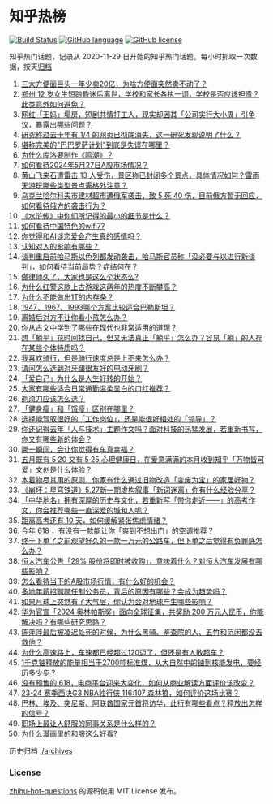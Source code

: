 # 知乎热榜
[![Build Status](https://github.com/ToWeLong/zhihu-hot-questions/workflows/CI/badge.svg)](https://github.com/ToWeLong/zhihu-hot-questions/actions)
[![GitHub language](https://img.shields.io/badge/language-golang-orange.svg)](https://golang.org/)
[![GitHub license](https://img.shields.io/github/license/ToWeLong/zhihu-hot-questions)](https://github.com/ToWeLong/zhihu-hot-questions/blob/main/LICENSE)

知乎热门话题，记录从 2020-11-29 日开始的知乎热门话题。每小时抓取一次数据，按天[归档](./archives)

<!-- BEGIN -->

1. [三大方便面巨头一年少卖20亿，为啥方便面突然卖不动了？](https://www.zhihu.com/question/657212491)
1. [郑州 12 岁女生短跑昏迷后离世，学校和家长各执一词，学校是否应该担责？此类意外如何避免？](https://www.zhihu.com/question/657004114)
1. [网红「王妈」塌房，短剧共情打工人，现实却因其「公司实行大小周」引争议，暴露出哪些问题？](https://www.zhihu.com/question/657224155)
1. [研究称过去十年有 1/4 的网页已彻底消失，这一研究发现说明了什么？](https://www.zhihu.com/question/656921112)
1. [堪称完美的"巴巴罗萨计划"到底是失误在哪里？](https://www.zhihu.com/question/629943641)
1. [为什么库洛要制作《鸣潮》？](https://www.zhihu.com/question/657258937)
1. [如何看待2024年5月27日A股市场情况？](https://www.zhihu.com/question/657300273)
1. [黄山飞来石遭雷击 13 人受伤，景区称已封闭多个景点，具体情况如何？雷雨天游玩哪些类型景点需格外注意？](https://www.zhihu.com/question/657226197)
1. [乌克兰哈尔科夫市建材超市遭俄军袭击，致 5 死 40 伤，目前俄方暂无回应，如何看待俄方的袭击行为？](https://www.zhihu.com/question/657221573)
1. [《水浒传》中你们所记得的最小的细节是什么？](https://www.zhihu.com/question/636185500)
1. [如何看待中国特色的wifi7?](https://www.zhihu.com/question/604750289)
1. [你觉得和AI谈恋爱会产生真的感情吗？](https://www.zhihu.com/question/657317153)
1. [认知对人的影响有哪些？](https://www.zhihu.com/question/656240274)
1. [谈判重启前哈马斯以色列都发动袭击，哈马斯官员称「没必要与以进行新谈判」，如何看待当前局势？症结何在？](https://www.zhihu.com/question/657298696)
1. [做律师久了，大家也是这么个状态么?](https://www.zhihu.com/question/656311537)
1. [为什么红警这款上古游戏这两年的热度不断攀高？](https://www.zhihu.com/question/550145514)
1. [为什么不能做出1T的内存条？](https://www.zhihu.com/question/655178290)
1. [1947、1967、1993哪个方案比较适合巴勒斯坦？](https://www.zhihu.com/question/657124849)
1. [离婚后对方不让你看小孩怎么办？](https://www.zhihu.com/question/640422647)
1. [你从古文中学到了哪些在现代也非常适用的道理？](https://www.zhihu.com/question/656822421)
1. [想「躺平」花时间找自己，但又无法真正「躺平」怎么办？容易「躺」的人存在某些个体特质吗？](https://www.zhihu.com/question/656699002)
1. [我喜欢骑行，但是骑行速度总是上不来怎么办？](https://www.zhihu.com/question/656782360)
1. [请问怎么选到对牙龈很友好的电动牙刷？](https://www.zhihu.com/question/651829057)
1. [「爱自己」为什么是人生好转的开始？](https://www.zhihu.com/question/656389450)
1. [大家有哪些适合日常通勤温柔显白的口红推荐？](https://www.zhihu.com/question/653888909)
1. [剃须刀应该怎么选？](https://www.zhihu.com/question/655337182)
1. [「健身瘦」和「饿瘦」区别在哪里？](https://www.zhihu.com/question/657041396)
1. [选择能驾驭很好的「工作岗位」，还是能很好相处的「领导」？](https://www.zhihu.com/question/656388355)
1. [你还记得去年「人与技术」主题作文吗？面对科技的迅猛发展，若重新书写，你又有哪些新的体会？](https://www.zhihu.com/question/657229794)
1. [哪一瞬间，会让你觉得有车真幸福？](https://www.zhihu.com/question/656635682)
1. [五月既有 5·20 又有 5·25 心理健康日，在爱意满满的本月收到知乎「万物皆可爱」文创是什么体验？](https://www.zhihu.com/question/656592050)
1. [本着物尽其用的原则，你家有什么通过旧物改造「变废为宝」的家居好物？](https://www.zhihu.com/question/656591492)
1. [《崩坏：星穹铁道》5.27新一期虚构叙事「新词迷离」你有什么经验分享？](https://www.zhihu.com/question/657301175)
1. [「中华地名」拥有深厚的历史与文化，若重新写「带你走近——」的高考作文，你会推荐哪些一直深爱的城和人呢？](https://www.zhihu.com/question/657234060)
1. [距离高考还有 10 天，如何缓解紧张焦虑情绪？](https://www.zhihu.com/question/657173745)
1. [今年 618 ，有没有一款能让你「爽到不想出门」的空调推荐？](https://www.zhihu.com/question/657305253)
1. [终于下单了之前观望好久的一款一万元的公路车，但下单之后觉得有负罪感怎么办？](https://www.zhihu.com/question/656856011)
1. [恒大汽车公告「29% 股份将即时被收购」，意味着什么？对恒大汽车发展有哪些影响？](https://www.zhihu.com/question/657251641)
1. [怎么看待当下的A股市场行情，有什么好的机会？](https://www.zhihu.com/question/657264352)
1. [多地年薪招聘聘任制公务员，背后的原因有哪些？会成为趋势吗？](https://www.zhihu.com/question/657213251)
1. [如果月球上突然有了大气层，你认为会对地球产生哪些影响？](https://www.zhihu.com/question/655739992)
1. [华为官宣「2024 奥林帕斯奖」面向全球征集，共奖励 200 万元人民币，你能解决吗？有哪些研究思路？](https://www.zhihu.com/question/657216824)
1. [陈萍萍最后被凌迟处死的时候，为什么黑骑、鉴查院的人、五竹和范闲都没去救他？](https://www.zhihu.com/question/479320009)
1. [为什么高速路上，车速都已经超过120迈了，但还是有人敢超车？](https://www.zhihu.com/question/656750858)
1. [1千克铀释放的能量相当于2700吨标准煤，从大自然中的铀到核能发电，要经历多少步？](https://www.zhihu.com/question/656593159)
1. [没有预售的 618，电商平台迎来大变化，如何从商业解读方面评价该改变？](https://www.zhihu.com/question/656903073)
1. [23-24 赛季西决G3 NBA独行侠 116:107 森林狼，如何评价这场比赛？](https://www.zhihu.com/question/657307824)
1. [巴林、埃及、突尼斯、阿联酋国家元首将访华，此行有哪些看点？释放出怎样的信号？](https://www.zhihu.com/question/657300970)
1. [职场上最让人舒服的同事关系是什么样的？](https://www.zhihu.com/question/656392797)
1. [为什么漫画里的和服这么好看?](https://www.zhihu.com/question/362709097)

<!-- END -->

历史归档 [./archives](./archives)


### License
[zhihu-hot-questions](https://github.com/towelong/zhihu-hot-questions) 的源码使用 MIT License 发布。